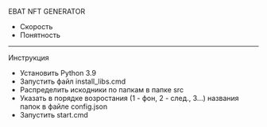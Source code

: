   EBAT NFT GENERATOR
- Скорость
- Понятность
---------------------
  Инструкция
- Установить Python 3.9
- Запустить файл install_libs.cmd
- Распределить искодники по папкам в папке src
- Указать в порядке возростания (1 - фон, 2 - след., 3...) названия папок в файле config.json
- Запустить start.cmd

